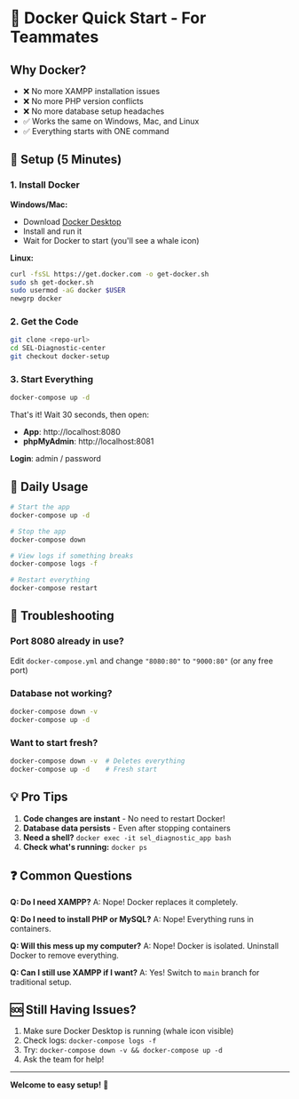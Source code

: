 # 🐳 Docker Quick Start - For Teammates

## Why Docker?
- ❌ No more XAMPP installation issues
- ❌ No more PHP version conflicts
- ❌ No more database setup headaches
- ✅ Works the same on Windows, Mac, and Linux
- ✅ Everything starts with ONE command

## 🚀 Setup (5 Minutes)

### 1. Install Docker

**Windows/Mac:**
- Download [Docker Desktop](https://www.docker.com/products/docker-desktop)
- Install and run it
- Wait for Docker to start (you'll see a whale icon)

**Linux:**
```bash
curl -fsSL https://get.docker.com -o get-docker.sh
sudo sh get-docker.sh
sudo usermod -aG docker $USER
newgrp docker
```

### 2. Get the Code
```bash
git clone <repo-url>
cd SEL-Diagnostic-center
git checkout docker-setup
```

### 3. Start Everything
```bash
docker-compose up -d
```

That's it! Wait 30 seconds, then open:
- **App**: http://localhost:8080
- **phpMyAdmin**: http://localhost:8081

**Login**: admin / password

## 📝 Daily Usage

```bash
# Start the app
docker-compose up -d

# Stop the app
docker-compose down

# View logs if something breaks
docker-compose logs -f

# Restart everything
docker-compose restart
```

## 🔧 Troubleshooting

### Port 8080 already in use?
Edit `docker-compose.yml` and change `"8080:80"` to `"9000:80"` (or any free port)

### Database not working?
```bash
docker-compose down -v
docker-compose up -d
```

### Want to start fresh?
```bash
docker-compose down -v  # Deletes everything
docker-compose up -d    # Fresh start
```

## 💡 Pro Tips

1. **Code changes are instant** - No need to restart Docker!
2. **Database data persists** - Even after stopping containers
3. **Need a shell?** `docker exec -it sel_diagnostic_app bash`
4. **Check what's running:** `docker ps`

## ❓ Common Questions

**Q: Do I need XAMPP?**
A: Nope! Docker replaces it completely.

**Q: Do I need to install PHP or MySQL?**
A: Nope! Everything runs in containers.

**Q: Will this mess up my computer?**
A: Nope! Docker is isolated. Uninstall Docker to remove everything.

**Q: Can I still use XAMPP if I want?**
A: Yes! Switch to `main` branch for traditional setup.

## 🆘 Still Having Issues?

1. Make sure Docker Desktop is running (whale icon visible)
2. Check logs: `docker-compose logs -f`
3. Try: `docker-compose down -v && docker-compose up -d`
4. Ask the team for help!

---

**Welcome to easy setup!** 🎉
